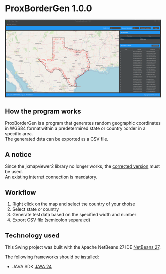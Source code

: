 # ProxBorderGen 1.0.0

![image](https://github.com/NeuralCortex/ProxBorderGen/blob/main/images/app.png)

## How the program works

ProxBorderGen is a program that generates random geographic coordinates in WGS84 format within a predetermined state or country border in a specific area.</br>
The generated data can be exported as a CSV file.

## A notice

Since the jxmapviewer2 library no longer works, the [corrected version](https://github.com/NeuralCortex/JXMapViewer2) must be used.</br>
An existing internet connection is mandatory.

## Workflow

1. Right click on the map and select the country of your choise
2. Select state or country
3. Generate test data based on the specified width and number
4. Export CSV file (semicolon separated)

## Technology used

This Swing project was built with the Apache NetBeans 27 IDE [NetBeans 27](https://netbeans.apache.org/).

The following frameworks should be installed:

- JAVA SDK [JAVA 24](https://www.oracle.com/de/java/technologies/downloads/#jdk24-windows)